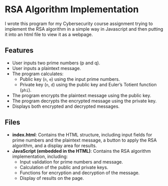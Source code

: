 # RSA Algorithm Implementation

I wrote this program for my Cybersecurity course assignment trying to implement the RSA algorithm in a simple way in Javascript and then putting it into an html file to view it as a webpage. 

## Features

- User inputs two prime numbers (p and q).
- User inputs a plaintext message.
- The program calculates:
  - Public key (`n`, `e`) using the input prime numbers.
  - Private key (`n`, `d`) using the public key and Euler’s Totient function (`phi`).
- The program encrypts the plaintext message using the public key.
- The program decrypts the encrypted message using the private key.
- Displays both encrypted and decrypted messages.

## Files

- **index.html**: Contains the HTML structure, including input fields for prime numbers and the plaintext message, a button to apply the RSA algorithm, and a display area for results.
- **JavaScript (embedded in the HTML)**: Contains the RSA algorithm implementation, including:
  - Input validation for prime numbers and message.
  - Calculation of the public and private keys.
  - Functions for encryption and decryption of the message.
  - Display of results on the page.
